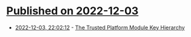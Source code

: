 # [Published on 2022-12-03](index.md)

* [2022-12-03, 22:02:12](https://news.ycombinator.com/item?id=33847869) - [The Trusted Platform Module Key Hierarchy](https://ericchiang.github.io/post/tpm-keys/)
